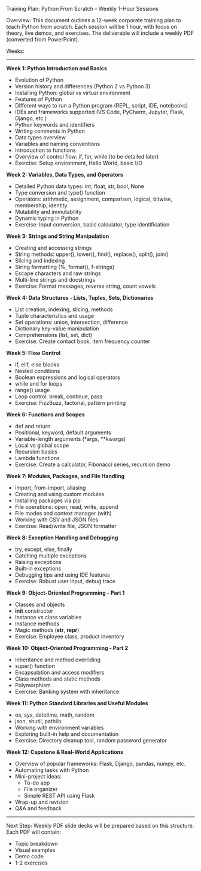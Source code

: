 Training Plan: Python From Scratch - Weekly 1-Hour Sessions

Overview:
This document outlines a 12-week corporate training plan to teach Python from scratch. Each session will be 1 hour, with focus on theory, live demos, and exercises. The deliverable will include a weekly PDF (converted from PowerPoint).

Weeks:

---

**Week 1: Python Introduction and Basics**
- Evolution of Python
- Version history and differences (Python 2 vs Python 3)
- Installing Python: global vs virtual environment
- Features of Python
- Different ways to run a Python program (REPL, script, IDE, notebooks)
- IDEs and frameworks supported (VS Code, PyCharm, Jupyter, Flask, Django, etc.)
- Python keywords and identifiers
- Writing comments in Python
- Data types overview
- Variables and naming conventions
- Introduction to functions
- Overview of control flow: if, for, while (to be detailed later)
- Exercise: Setup environment, Hello World, basic I/O

**Week 2: Variables, Data Types, and Operators**
- Detailed Python data types: int, float, str, bool, None
- Type conversion and type() function
- Operators: arithmetic, assignment, comparison, logical, bitwise, membership, identity
- Mutability and immutability
- Dynamic typing in Python
- Exercise: Input conversion, basic calculator, type identification

**Week 3: Strings and String Manipulation**
- Creating and accessing strings
- String methods: upper(), lower(), find(), replace(), split(), join()
- Slicing and indexing
- String formatting (%, format(), f-strings)
- Escape characters and raw strings
- Multi-line strings and docstrings
- Exercise: Format messages, reverse string, count vowels

**Week 4: Data Structures - Lists, Tuples, Sets, Dictionaries**
- List creation, indexing, slicing, methods
- Tuple characteristics and usage
- Set operations: union, intersection, difference
- Dictionary key-value manipulation
- Comprehensions (list, set, dict)
- Exercise: Create contact book, item frequency counter

**Week 5: Flow Control**
- if, elif, else blocks
- Nested conditions
- Boolean expressions and logical operators
- while and for loops
- range() usage
- Loop control: break, continue, pass
- Exercise: FizzBuzz, factorial, pattern printing

**Week 6: Functions and Scopes**
- def and return
- Positional, keyword, default arguments
- Variable-length arguments (*args, **kwargs)
- Local vs global scope
- Recursion basics
- Lambda functions
- Exercise: Create a calculator, Fibonacci series, recursion demo

**Week 7: Modules, Packages, and File Handling**
- import, from-import, aliasing
- Creating and using custom modules
- Installing packages via pip
- File operations: open, read, write, append
- File modes and context manager (with)
- Working with CSV and JSON files
- Exercise: Read/write file, JSON formatter

**Week 8: Exception Handling and Debugging**
- try, except, else, finally
- Catching multiple exceptions
- Raising exceptions
- Built-in exceptions
- Debugging tips and using IDE features
- Exercise: Robust user input, debug trace

**Week 9: Object-Oriented Programming - Part 1**
- Classes and objects
- __init__ constructor
- Instance vs class variables
- Instance methods
- Magic methods (__str__, __repr__)
- Exercise: Employee class, product inventory

**Week 10: Object-Oriented Programming - Part 2**
- Inheritance and method overriding
- super() function
- Encapsulation and access modifiers
- Class methods and static methods
- Polymorphism
- Exercise: Banking system with inheritance

**Week 11: Python Standard Libraries and Useful Modules**
- os, sys, datetime, math, random
- json, shutil, pathlib
- Working with environment variables
- Exploring built-in help and documentation
- Exercise: Directory cleanup tool, random password generator

**Week 12: Capstone & Real-World Applications**
- Overview of popular frameworks: Flask, Django, pandas, numpy, etc.
- Automating tasks with Python
- Mini-project ideas:
  - To-do app
  - File organizer
  - Simple REST API using Flask
- Wrap-up and revision
- Q&A and feedback

---

Next Step:
Weekly PDF slide decks will be prepared based on this structure. Each PDF will contain:
- Topic breakdown
- Visual examples
- Demo code
- 1-2 exercises

